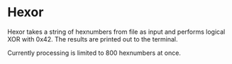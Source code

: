 # Hexor

Hexor takes a string of hexnumbers from file as input and performs logical XOR with 0x42.
The results are printed out to the terminal.

Currently processing is limited to 800 hexnumbers at once. 
